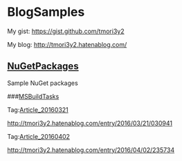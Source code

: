 # BlogSamples

My gist: https://gist.github.com/tmori3y2

My blog: http://tmori3y2.hatenablog.com/

## [NuGetPackages](https://github.com/tmori3y2/BlogSamples/tree/master/NuGetPackages)

Sample NuGet packages

###[MSBuildTasks](https://github.com/tmori3y2/BlogSamples/tree/master/NuGetPackages/MSBuildTasks)

Tag:[Article_20160321](https://github.com/tmori3y2/BlogSamples/tree/Article_20160321)

http://tmori3y2.hatenablog.com/entry/2016/03/21/030941

Tag:[Article_20160402](https://github.com/tmori3y2/BlogSamples/tree/Article_20160402)

http://tmori3y2.hatenablog.com/entry/2016/04/02/235734





